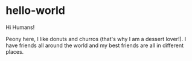 # hello-world

Hi Humans!

Peony here, I like donuts and churros (that's why I am a dessert lover!).
I have friends all around the world and my best friends are all in different places.
